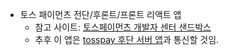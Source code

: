 * 토스 패이먼츠 전단/후론트/프론트 리액트 앱
  - 참고 사이트: [토스페이먼츠 개발자 센터 샌드박스](https://developers.tosspayments.com/sandbox)
  - 추후 이 앱은 [tosspay 후단 서버 앱](https://github.com/osparking/tosspay)과 통신할 것임.
